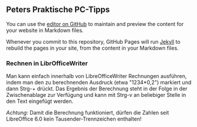 ## Peters Praktische PC-Tipps

You can use the [editor on GitHub](https://github.com/pwoehrer/pwoehrer.github.io/edit/main/index.md) to maintain and preview the content for your website in Markdown files.

Whenever you commit to this repository, GitHub Pages will run [Jekyll](https://jekyllrb.com/) to rebuild the pages in your site, from the content in your Markdown files.

### Rechnen in LibrOfficeWriter

Man kann einfach innerhalb von LibreOfficeWriter Rechnungen ausführen, indem man den zu berechnenden Ausdruck (etwa "1234*0,2") markiert und dann Strg-+ drückt. Das Ergebnis der Berechnung steht in der Folge in der Zwischenablage zur Verfügung und kann mit Strg-v an beliebiger Stelle in den Text eingefügt werden.

*Achtung*: Damit die Berechnung funktioniert, dürfen die Zahlen seit LibreOffice 6.0 kein Tausender-Trennzeichen enthalten!

